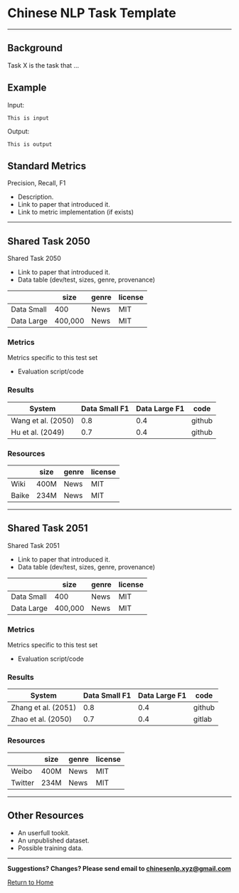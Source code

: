 # Chinese NLP Task Template

---

## Background

Task X is the task that ... 

## Example

Input:

```
This is input
```

Output:

```
This is output
```

## Standard Metrics

Precision, Recall, F1 
  * Description.
  * Link to paper that introduced it.
  * Link to metric implementation (if exists)


---

## Shared Task 2050

Shared Task 2050
* Link to paper that introduced it.
* Data table (dev/test, sizes, genre, provenance)
  
| | size | genre | license |
| --- | --- | --- | --- |
| Data Small| 400 | News | MIT |
| Data Large| 400,000 | News | MIT |
  
  
  
### Metrics

Metrics specific to this test set
* Evaluation script/code

### Results

| System | Data Small F1 | Data Large F1 | code |
| --- | --- | --- | --- |
| Wang et al. (2050)| 0.8 | 0.4 | github |
| Hu et al. (2049) | 0.7 | 0.4 | github |
 
### Resources

  | | size | genre | license |
  | --- | --- | --- | --- |
  | Wiki | 400M  | News | MIT |
  | Baike | 234M | News | MIT |

---

## Shared Task 2051

Shared Task 2051
* Link to paper that introduced it.
* Data table (dev/test, sizes, genre, provenance)
  
| | size | genre | license |
| --- | --- | --- | --- |
| Data Small| 400 | News | MIT |
| Data Large| 400,000 | News | MIT |
  
### Metrics

Metrics specific to this test set
* Evaluation script/code

### Results

| System | Data Small F1 | Data Large F1 | code |
| --- | --- | --- | --- |
| Zhang et al. (2051)| 0.8 | 0.4 | github |
| Zhao et al. (2050) | 0.7 | 0.4 | gitlab |
 
### Resources

| | size | genre | license |
| --- | --- | --- | --- |
| Weibo | 400M  | News | MIT |
| Twitter | 234M | News | MIT |

---

## Other Resources

* An userfull tookit.
* An unpublished dataset. 
* Possible training data. 

---

**Suggestions? Changes? Please send email to [chinesenlp.xyz@gmail.com](mailto:chinesenlp.xyz@gmail.com)**

[Return to Home](../index.md)

